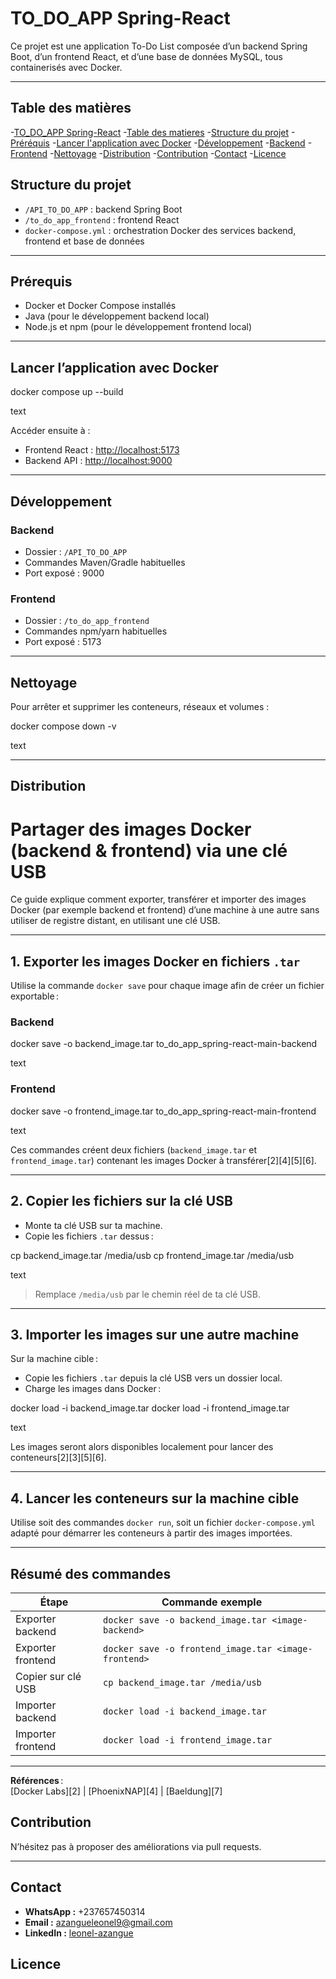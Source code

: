 # TO_DO_APP Spring-React

Ce projet est une application To-Do List composée d’un backend Spring Boot, d’un frontend React, et d’une base de données MySQL, tous containerisés avec Docker.

---
## Table des matières

-[TO_DO_APP Spring-React](#to_do_app-spring-react)
    -[Table des matieres](#table-des-matières)
    -[Structure du projet](#structure-du-projet)
    -[Préréquis](#prérequis)
    -[Lancer l'application avec Docker](#lancer-lapplication-avec-docker)
    -[Développement](#développement)
        -[Backend](#backend)
        -[Frontend](#frontend)
    -[Nettoyage](#nettoyage)
    -[Distribution](#distribution)
    -[Contribution](#contribution)
    -[Contact](#contact)
    -[Licence](#licence)




## Structure du projet

- `/API_TO_DO_APP` : backend Spring Boot
- `/to_do_app_frontend` : frontend React
- `docker-compose.yml` : orchestration Docker des services backend, frontend et base de données

---

## Prérequis

- Docker et Docker Compose installés
- Java (pour le développement backend local)
- Node.js et npm (pour le développement frontend local)

---

## Lancer l’application avec Docker

docker compose up --build

text

Accéder ensuite à :  
- Frontend React : [http://localhost:5173](http://localhost:5173)  
- Backend API : [http://localhost:9000](http://localhost:9000)

---

## Développement

### Backend

- Dossier : `/API_TO_DO_APP`
- Commandes Maven/Gradle habituelles
- Port exposé : 9000

### Frontend

- Dossier : `/to_do_app_frontend`
- Commandes npm/yarn habituelles
- Port exposé : 5173

---


## Nettoyage

Pour arrêter et supprimer les conteneurs, réseaux et volumes :

docker compose down -v

text

---

## Distribution

# Partager des images Docker (backend & frontend) via une clé USB

Ce guide explique comment exporter, transférer et importer des images Docker (par exemple backend et frontend) d’une machine à une autre sans utiliser de registre distant, en utilisant une clé USB.

---

## 1. Exporter les images Docker en fichiers `.tar`

Utilise la commande `docker save` pour chaque image afin de créer un fichier exportable :

### Backend

docker save -o backend_image.tar to_do_app_spring-react-main-backend

text

### Frontend

docker save -o frontend_image.tar to_do_app_spring-react-main-frontend

text

Ces commandes créent deux fichiers (`backend_image.tar` et `frontend_image.tar`) contenant les images Docker à transférer[2][4][5][6].

---

## 2. Copier les fichiers sur la clé USB

- Monte ta clé USB sur ta machine.
- Copie les fichiers `.tar` dessus :

cp backend_image.tar /media/usb
cp frontend_image.tar /media/usb

text

> Remplace `/media/usb` par le chemin réel de ta clé USB.

---

## 3. Importer les images sur une autre machine

Sur la machine cible :

- Copie les fichiers `.tar` depuis la clé USB vers un dossier local.
- Charge les images dans Docker :

docker load -i backend_image.tar
docker load -i frontend_image.tar

text

Les images seront alors disponibles localement pour lancer des conteneurs[2][3][5][6].

---

## 4. Lancer les conteneurs sur la machine cible

Utilise soit des commandes `docker run`, soit un fichier `docker-compose.yml` adapté pour démarrer les conteneurs à partir des images importées.

---

## Résumé des commandes

| Étape                | Commande exemple                                      |
|----------------------|------------------------------------------------------|
| Exporter backend     | `docker save -o backend_image.tar <image-backend>`   |
| Exporter frontend    | `docker save -o frontend_image.tar <image-frontend>` |
| Copier sur clé USB   | `cp backend_image.tar /media/usb`                    |
| Importer backend     | `docker load -i backend_image.tar`                   |
| Importer frontend    | `docker load -i frontend_image.tar`                  |

---

**Références** :  
[Docker Labs][2] | [PhoenixNAP][4] | [Baeldung][7]

## Contribution

N’hésitez pas à proposer des améliorations via pull requests.

---
## Contact

*   **WhatsApp :** +237657450314
*   **Email :** azangueleonel9@gmail.com
*   **LinkedIn :** [leonel-azangue](https://www.linkedin.com/in/leonel-azangue)


## Licence

